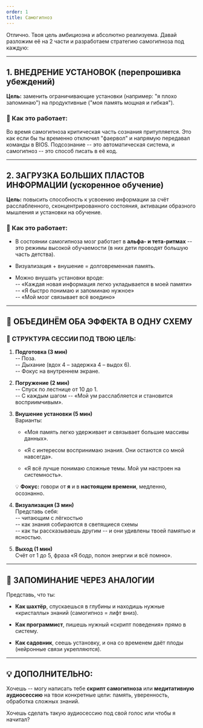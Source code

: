 ```yaml
---
order: 1
title: Самогипноз
---
```


Отлично. Твоя цель амбициозна и абсолютно реализуема. Давай разложим её на 2 части и разработаем стратегию самогипноза под каждую:

---

## **1\. ВНЕДРЕНИЕ УСТАНОВОК (перепрошивка убеждений)**

**Цель:** заменить ограничивающие установки (например: "я плохо запоминаю") на продуктивные ("моя память мощная и гибкая").

### 🔧 Как это работает:

Во время самогипноза критическая часть сознания притупляется. Это как если бы ты временно отключил "фаервол" и напрямую передавал команды в BIOS. Подсознание -- это автоматическая система, и самогипноз -- это способ писать в её код.

---

## **2\. ЗАГРУЗКА БОЛЬШИХ ПЛАСТОВ ИНФОРМАЦИИ (ускоренное обучение)**

**Цель:** повысить способность к усвоению информации за счёт расслабленного, сконцентрированного состояния, активации образного мышления и установки на обучение.

### 🔧 Как это работает:

-  В состоянии самогипноза мозг работает в **альфа- и тета-ритмах** -- это режимы высокой обучаемости (в них дети проводят большую часть детства).

-  Визуализация + внушение = долговременная память.

-  Можно внушать установки вроде:\
   -- «Каждая новая информация легко укладывается в моей памяти»\
   -- «Я быстро понимаю и запоминаю нужное»\
   -- «Мой мозг связывает всё воедино»

---

## 🔁 ОБЪЕДИНЁМ ОБА ЭФФЕКТА В ОДНУ СХЕМУ

### 📘 **СТРУКТУРА СЕССИИ ПОД ТВОЮ ЦЕЛЬ:**

1. **Подготовка (3 мин)**\
   -- Поза.\
   -- Дыхание (вдох 4 – задержка 4 – выдох 6).\
   -- Фокус на внутреннем экране.

2. **Погружение (2 мин)**\
   -- Спуск по лестнице от 10 до 1.\
   -- С каждым шагом -- «Мой ум расслабляется и становится восприимчивым».

3. **Внушение установки (5 мин)**\
   Варианты:

   -  «Моя память легко удерживает и связывает большие массивы данных».

   -  «Я с интересом воспринимаю знания. Они остаются со мной навсегда».

   -  «Я всё лучше понимаю сложные темы. Мой ум настроен на системность».

   💡 **Фокус:** говори от **я** и в **настоящем времени**, медленно, осознанно.

4. **Визуализация (3 мин)**\
   Представь себя:\
   -- читающим с лёгкостью\
   -- как знания собираются в светящиеся схемы\
   -- как ты рассказываешь другим -- и они удивлены твоей памятью и ясностью.

5. **Выход (1 мин)**\
   Счёт от 1 до 5, фраза «Я бодр, полон энергии и всё помню».

---

## 🧠 ЗАПОМИНАНИЕ ЧЕРЕЗ АНАЛОГИИ

Представь, что ты:

-  **Как шахтёр**, спускаешься в глубины и находишь нужные «кристаллы» знаний (самогипноз = лифт вниз).

-  **Как программист**, пишешь нужный «скрипт поведения» прямо в систему.

-  **Как садовник**, сеешь установку, и она со временем даёт плоды (нейронные связи укрепляются).

---

## 💡 ДОПОЛНИТЕЛЬНО:

Хочешь -- могу написать тебе **скрипт самогипноза** или **медитативную аудиосессию** на твои конкретные цели: память, уверенность, обработка сложных знаний.

Хочешь сделать такую аудиосессию под свой голос или чтобы я начитал?